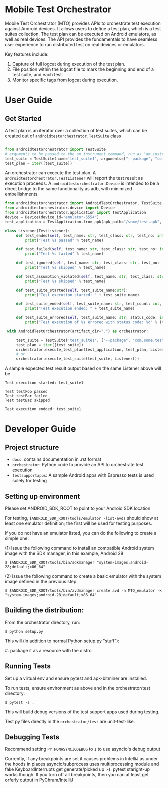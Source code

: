
Mobile Test Orchestrator
========================

Mobile Test Orchestrator (MTO) provides APIs to orchestrate test execution against Android devices. It allows users to define a test plan, which is a test suites collection.
The test plan can be executed on Android emulators, as well as real devices. The API provides the fundamentals to have seamless user experience to run distributed test on real devices or emulators.

Key features include:

1. Capture of full logcat during execution of the test plan.
2. File position within the logcat file to mark the beginning and end of a test suite, and each test.
3. Monitor specific tags from logcat during execution.


User Guide
==========

Get Started
-----------

A test plan is an iterator over a collection of test suites, which can be created out of `androidtestorchestrator.TestSuite` class

```python

from androidtestorchestrator import TestSuite
# arguments to be passed to the am instrument command, run as "am instrument -w -r [arguments] <package>/<runner> "
test_suite = TestSuite(name='test_suite1', arguments=["--package", "com.some.test.package"])
test_plan = iter([test_suite])
```

An orchestrator can execute the test plan. A `androidtestorchestrator.TestListener` will report the test result as execution proceeds.
A `androidtestorchestrator.Device` is intended to be a direct bridge to the same functionality as adb, with minimized embellishments. 

```python
from androidtestorchestrator import AndroidTestOrchestrator, TestSuite, TestListener
from androidtestorchestrator.device import Device
from androidtestorchestrator.application import TestApplication
device = Device(device_id="emulator-5554")
test_application = TestApplication.from_apk(apk_path="/some/test.apk", device=device)  # installs the given apk

class Listener(TestListener):
     def test_ended(self, test_name: str, test_class: str, test_no: int, duartion: float, msg: str = ""):
         print("Test %s passed" % test_name)

     def test_failed(self, test_name: str, test_class: str, test_no: int, stack: str, msg: str = ""):
         print("Test %s failed" % test_name)

     def test_ignored(self, test_name: str, test_class: str, test_no: int, msg: str = ""):
         print("Test %s skipped" % test_name)

     def test_assumption_violated(self, test_name: str, test_class: str, test_no: int, reason: str):
         print("Test %s skipped" % test_name)

     def test_suite_started(self, test_suite_name:str):
         print("Test execution started: " + test_suite_name)

     def test_suite_ended(self, test_suite_name: str, test_count: int, execution_time: float):
         print("Test execution ended: " + test_suite_name)

     def test_suite_errored(self, test_suite_name: str, status_code: int, exc_message: str = ""):
         print("Test execution of %s errored with status code: %d" % (test_suite_name, status_code))

 with AndroidTestOrchestrator(artifact_dir=".") as orchestrator:

     test_suite = TestSuite('test_suite1', ["--package", "com.some.test.package"])
     test_plan = iter([test_suite])
     orchestrator.execute_test_plan(test_application, test_plan, Listener())
     # or
     orchestrator.execute_test_suite(test_suite, Listener())      
```

A sample expected test result output based on the same Listener above will be 
``` 
Test execution started: test_suite1

Test testFoo passed
Test testBar failed
Test testBaz skipped

Test execution endded: test_suite1
```


Developer Guide
===============

Project structure
-----------------

* `docs`:  contains documentation in .rst format
* `orchestrator`: Python code to provide an API to orchestrate test execution
* `testsupportapps`: A sample Android apps with Espresso tests is used solely for testing


Setting up environment
----------------------
Please set ANDROID_SDK_ROOT to point to your Android SDK location

For testing, `$ANDROID_SDK_ROOT/tools/emulator -list-avds` should show at least one emulator definition;  the first will
be used for testing purposes.

If you do not have an emulator listed, you can do the following to create a simple one:

(1) Issue the following command to install an compatible Android system image with the SDK manager, in this example, Android 28

`$ $ANDROID_SDK_ROOT/tools/bin/sdkmanager "system-images;android-28;default;x86_64"`

(2) Issue the following command to create a basic emulator with the system image defined in the previous step:

`$ $ANDROID_SDK_ROOT/tools/bin/avdmanager create avd -n MTO_emulator -k "system-images;android-28;default;x86_64"`

Building the distribution:
--------------------------

From the orchestrator directory, run:

`$ python setup.py`

This will (in addition to normal Python setup.py "stuff"):

#. package it as a resource with the distro


Running Tests
-------------
Set up a virtual env and ensure pytest and apk-bitminer are installed.

To run tests, ensure environment as above and in the orchestrator/test directory:

`$ pytest -s .`

This will build debug versions of the test support apps used during testing.

Test py files directly  in the `orchestrator/test` are unit-test-like.
   
Debugging Tests
---------------

Recommend setting `PYTHONASYNCIODEBUG` to `1` to use asyncio's debug output

Currently, if any breakpoints are set it causes problems in IntelliJ as under the hoods in places asyncio/subprocess
uses multiprocessing module and fake KeyboardInterrupts get generate/picked up :-(.  pytest staright-up works though.
If you turn off all breakpoints, then you can at least get orferly output in PyChram/IntelliJ


